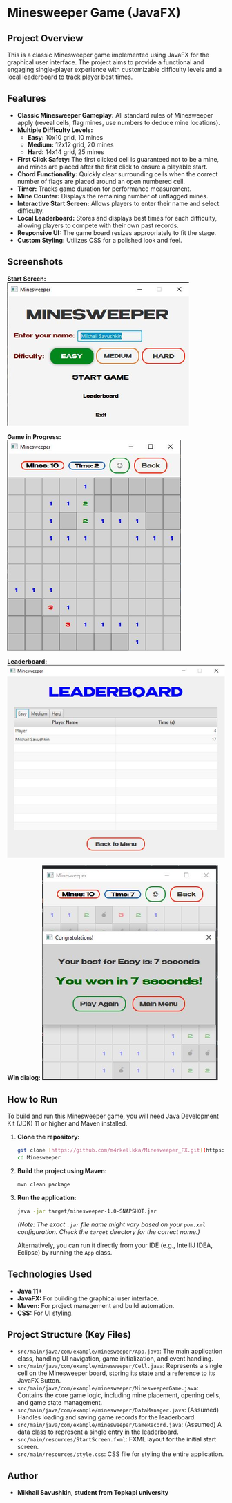 # Minesweeper Game (JavaFX)

## Project Overview

This is a classic Minesweeper game implemented using JavaFX for the graphical user interface. The project aims to provide a functional and engaging single-player experience with customizable difficulty levels and a local leaderboard to track player best times.

## Features

* **Classic Minesweeper Gameplay:** All standard rules of Minesweeper apply (reveal cells, flag mines, use numbers to deduce mine locations).
* **Multiple Difficulty Levels:**
    * **Easy:** 10x10 grid, 10 mines
    * **Medium:** 12x12 grid, 20 mines
    * **Hard:** 14x14 grid, 25 mines
* **First Click Safety:** The first clicked cell is guaranteed not to be a mine, and mines are placed after the first click to ensure a playable start.
* **Chord Functionality:** Quickly clear surrounding cells when the correct number of flags are placed around an open numbered cell.
* **Timer:** Tracks game duration for performance measurement.
* **Mine Counter:** Displays the remaining number of unflagged mines.
* **Interactive Start Screen:** Allows players to enter their name and select difficulty.
* **Local Leaderboard:** Stores and displays best times for each difficulty, allowing players to compete with their own past records.
* **Responsive UI:** The game board resizes appropriately to fit the stage.
* **Custom Styling:** Utilizes CSS for a polished look and feel.

## Screenshots

**Start Screen:**
![Start Screen](/images/start_screen.JPG)

**Game in Progress:**
![Game in Progress](/images/game_in_progress.JPG)

**Leaderboard:**
![Leaderboard](/images/leaderboard.JPG)

**Win dialog:**
![Win dialog](/images/win.JPG)



## How to Run

To build and run this Minesweeper game, you will need Java Development Kit (JDK) 11 or higher and Maven installed.

1.  **Clone the repository:**
    ```bash
    git clone [https://github.com/m4rkellkka/Minesweeper_FX.git](https://github.com/m4rkellkka/Minesweeper_FX.git)
    cd Minesweeper
    ```

2.  **Build the project using Maven:**
    ```bash
    mvn clean package
    ```

3.  **Run the application:**
    ```bash
    java -jar target/minesweeper-1.0-SNAPSHOT.jar 
    ```
    *(Note: The exact `.jar` file name might vary based on your `pom.xml` configuration. Check the `target` directory for the correct name.)*

    Alternatively, you can run it directly from your IDE (e.g., IntelliJ IDEA, Eclipse) by running the `App` class.

## Technologies Used

* **Java 11+**
* **JavaFX:** For building the graphical user interface.
* **Maven:** For project management and build automation.
* **CSS:** For UI styling.

## Project Structure (Key Files)

* `src/main/java/com/example/minesweeper/App.java`: The main application class, handling UI navigation, game initialization, and event handling.
* `src/main/java/com/example/minesweeper/Cell.java`: Represents a single cell on the Minesweeper board, storing its state and a reference to its JavaFX Button.
* `src/main/java/com/example/minesweeper/MinesweeperGame.java`: Contains the core game logic, including mine placement, opening cells, and game state management.
* `src/main/java/com/example/minesweeper/DataManager.java`: (Assumed) Handles loading and saving game records for the leaderboard.
* `src/main/java/com/example/minesweeper/GameRecord.java`: (Assumed) A data class to represent a single entry in the leaderboard.
* `src/main/resources/StartScreen.fxml`: FXML layout for the initial start screen.
* `src/main/resources/style.css`: CSS file for styling the entire application.

## Author

* **Mikhail Savushkin, student from Topkapi university**
